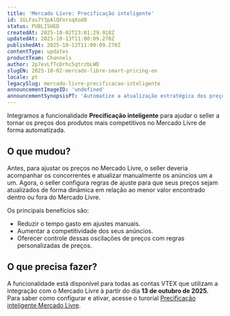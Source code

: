 ```yaml
---
title: 'Mercado Livre: Precificação inteligente'
id: 1GLFas7Y3pAlQFnrsqXod0
status: PUBLISHED
createdAt: 2025-10-02T23:01:29.918Z
updatedAt: 2025-10-13T11:00:09.270Z
publishedAt: 2025-10-13T11:00:09.270Z
contentType: updates
productTeam: Channels
author: 2p7evLfTcDrhc5qtrzbLWD
slugEN: 2025-10-02-mercado-libre-smart-pricing-en
locale: pt
legacySlug: mercado-livre-precificacao-inteligente
announcementImageID: 'undefined'
announcementSynopsisPT: 'Automatize a atualização estratégica dos preços dos produtos da sua loja com a Precificação inteligente.'
---
```


Integramos a funcionalidade **Precificação inteligente** para ajudar o seller a tornar os  preços dos produtos mais competitivos no Mercado Livre de forma automatizada. 

## O que mudou?

Antes, para ajustar os preços no Mercado Livre, o seller deveria acompanhar os concorrentes e atualizar manualmente os anúncios um a um.
Agora, o seller configura regras de ajuste para que seus preços sejam atualizados de forma dinâmica em relação ao menor valor encontrado dentro ou fora do Mercado Livre.

Os principais benefícios são:  

- Reduzir o tempo gasto em ajustes manuais.  
- Aumentar a competitividade dos seus anúncios.  
- Oferecer controle dessas oscilações de preços com regras personalizadas de preços.  

## O que precisa fazer?

A funcionalidade está disponível para todas as contas VTEX que utilizam a integração com o Mercado Livre à partir do dia **13 de outubro de 2025.** Para saber como configurar e ativar, acesse o turorial [Precificação inteligente Mercado Livre](/pt/tutorial/precificacao-inteligente-mercado-livre--3J8t9EFFaaxmOloOqzU5Hz).

